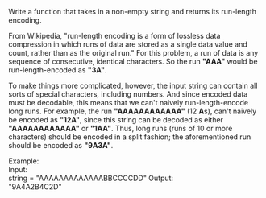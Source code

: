 Write a function that takes in a non-empty string and returns its run-length encoding.

From Wikipedia, "run-length encoding is a form of lossless data compression in which runs of data are stored as a single data value and count, rather than as the original run." For this problem, a run of data is any sequence of consecutive, identical characters. So the run **"AAA"** would be run-length-encoded as **"3A"**.

To make things more complicated, however, the input string can contain all sorts of special characters, including numbers. And since encoded data must be decodable, this means that we can't naively run-length-encode long runs. For example, the run **"AAAAAAAAAAAA"** (12 **A**s), can't naively be encoded as **"12A"**, since this string can be decoded as either **"AAAAAAAAAAAA"** or **"1AA"**. Thus, long runs (runs of 10 or more characters) should be encoded in a split fashion; the aforementioned run should be encoded as **"9A3A"**.

Example:<br>
Input:<br>
string = "AAAAAAAAAAAAABBCCCCDD"
Output:<br>
"9A4A2B4C2D"
